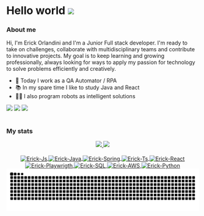 <h1>
  Hello world 
  <img src="https://media.giphy.com/media/hvRJCLFzcasrR4ia7z/giphy.gif" width="30px"/>
</h1>

<h3>About me</h3>

Hi, I'm Erick Orlandini and I'm a Junior Full stack developer. I'm ready to take on challenges, collaborate with multidisciplinary teams and contribute to innovative projects. My goal is to keep learning and growing professionally, always looking for ways to apply my passion for technology to solve problems efficiently and creatively.
- 🤖 Today I work as a QA Automator / RPA 
- 📚 In my spare time I like to study Java and React
- 👨‍💻 I also program robots as intelligent solutions
<div>
  <a href = "mailto:contatoerickorlandini10@gmail.com"><img src="https://img.shields.io/badge/-Gmail-%23333?style=for-the-badge&logo=gmail&logoColor=white" target="_blank"></a>
  <a href="https://www.linkedin.com/in/erick-orlandini-souza-aleixo-917881231" target="_blank"><img src="https://img.shields.io/badge/-LinkedIn-%230077B5?style=for-the-badge&logo=linkedin&logoColor=white" target="_blank"></a> 
  <a href="https://instagram.com/erickorlandini" target="_blank"><img src="https://img.shields.io/badge/-Instagram-%23E4405F?style=for-the-badge&logo=instagram&logoColor=white" target="_blank"></a>
</div>

#
<h3>My stats</h3>

<div align="center">
  <a href="https://github.com/erickorlandini">
  <img height="170em" src="https://github-readme-stats.vercel.app/api?username=erickorlandini&show_icons=true&theme=vision-friendly-dark&include_all_commits=true&count_private=true"/>
  <img height="170em" src="https://github-readme-stats.vercel.app/api/top-langs/?username=erickorlandini&layout=compact&langs_count=16&theme=vision-friendly-dark"/>
</div>
<div style="display: inline_block" align="center"><br>
  <img align="center" alt="Erick-Js" height="30" width="40" src="https://cdn.jsdelivr.net/gh/devicons/devicon@latest/icons/javascript/javascript-original.svg"/>
  <img align="center" alt="Erick-Java" height="30" width="40" src="https://cdn.jsdelivr.net/gh/devicons/devicon@latest/icons/java/java-plain.svg"/>
  <img align="center" alt="Erick-Spring" height="30" width="40" src="https://cdn.jsdelivr.net/gh/devicons/devicon@latest/icons/spring/spring-original.svg"/>
  <img align="center" alt="Erick-Ts" height="30" width="40" src="https://cdn.jsdelivr.net/gh/devicons/devicon@latest/icons/typescript/typescript-original.svg"/>
  <img align="center" alt="Erick-React" height="30" width="40" src="https://cdn.jsdelivr.net/gh/devicons/devicon@latest/icons/react/react-original.svg"/>
  <img align="center" alt="Erick-Playwrigth" height="30" width="40" src="https://cdn.jsdelivr.net/gh/devicons/devicon@latest/icons/playwright/playwright-original.svg"/>
  <img align="center" alt="Erick-SQL" height="30" width="40" src="https://cdn.jsdelivr.net/gh/devicons/devicon@latest/icons/sqldeveloper/sqldeveloper-original.svg"/>
  <img align="center" alt="Erick-AWS" height="30" width="40" src="https://cdn.jsdelivr.net/gh/devicons/devicon@latest/icons/amazonwebservices/amazonwebservices-plain-wordmark.svg"/>
  <img align="center" alt="Erick-Python" height="30" width="40" src="https://cdn.jsdelivr.net/gh/devicons/devicon@latest/icons/python/python-original.svg"/>
</div>



<picture>
  <source media="(prefers-color-scheme: dark)" srcset="https://raw.githubusercontent.com/erickorlandini/erickorlandini/output/github-contribution-grid-snake-dark.svg">
  <source media="(prefers-color-scheme: light)" srcset="https://raw.githubusercontent.com/erickorlandini/erickorlandini/output/github-contribution-grid-snake.svg">
  <img alt="github contribution grid snake animation" src="https://raw.githubusercontent.com/erickorlandini/erickorlandini/output/github-contribution-grid-snake.svg">
</picture>
<br><br>
